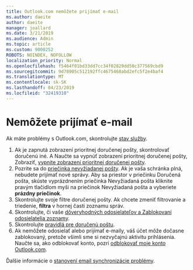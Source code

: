 ```yaml
---
title: Outlook.com nemôžete prijímať e-mail
ms.author: daeite
author: daeite
manager: joallard
ms.date: 3/21/2019
ms.audience: Admin
ms.topic: article
ms.custom: 9000252
ROBOTS: NOINDEX, NOFOLLOW
localization_priority: Normal
ms.openlocfilehash: f5464f01bd33dd7cc34f02829dd50c377569cbd9
ms.sourcegitcommit: 9d78905c512192ffc4675468abd2efc5f2e4baf4
ms.translationtype: MT
ms.contentlocale: sk-SK
ms.lasthandoff: 04/23/2019
ms.locfileid: "32419310"
---
```

# <a name="cant-receive-email"></a>Nemôžete prijímať e-mail

Ak máte problémy s Outlook.com, skontrolujte [stav služby](https://go.microsoft.com/fwlink/p/?linkid=837482).

1. Ak je zapnutá zobrazení prioritnej doručenej pošty, skontrolovať doručenú iné. A Naučte sa vypnúť zobrazení prioritnej doručenej pošty, Zobraziť, [vypnite zobrazení prioritnej doručenej pošty](https://support.office.com/article/f714d94d-9e63-4217-9ccb-6cb2986aa1b2).
1. Pozrite sa do [priečinka nevyžiadanej pošty](https://outlook.live.com/mail/junkemail). Ak je vaša schránka plná, nebudete prijímať nové správy. Aby sa priestor v priečinku Doručená pošta, skúste vyprázdnením priečinka Nevyžiadaná pošta kliknite pravým tlačidlom myši na priečinok Nevyžiadaná pošta a vyberiete **prázdny priečinok**.
1. Skontrolujte svoje filtre doručenej pošty. Ak chcete zmeniť filtrovanie a triedenie, **filtra** v hornej časti zoznamu správ.
1. Skontrolujte, či vaše [dôveryhodných odosielateľov a Zablokovaní odosielatelia zoznamy](https://outlook.live.com/mail/options/mail/junkEmail).
1. Skontrolujte [pravidlá pre doručenú poštu](https://outlook.live.com/mail/options/mail/rules).
1. Ak nemôžete odosielať alebo prijímať e-maily, váš účet môže dočasne zablokovaný, pretože všimli sme si nezvyčajnú aktivitu prihlásenia. Naučte sa, ako odblokovať konto, pozri [odblokovať moje konto Outlook.com](https://support.office.com/article/f4ad2701-d166-4d8b-8a6a-9af2a1f8a4c4).

Ďalšie informácie o [stanovení email synchronizácie problémy](https://support.office.com/article/d39e3341-8d79-4bf1-b3c7-ded602233642).
